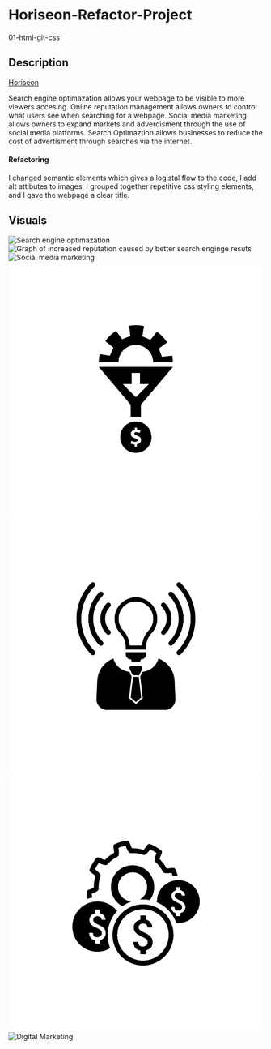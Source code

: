 # Horiseon-Refactor-Project
01-html-git-css

## Description
[Horiseon](https://darren-rogers.github.io/horiseon-refactor-project/#search-engine-optimization)
 
 
Search engine optimazation allows your webpage to be visible to more viewers accesing. Online reputation management allows owners to control what users see when searching for a webpage. Social media marketing allows owners to expand markets and adverdisment through the use of social media platforms. Search Optimaztion allows businesses to reduce the cost of advertisment through searches via the internet.

#### Refactoring
I changed semantic elements which gives a logistal flow to the code, I add alt attibutes to images, I grouped together repetitive css styling elements, and I gave the webpage a clear title.

## Visuals
![Search engine optimazation](./assets/images/search-engine-optimization.jpg)
![Graph of increased reputation caused by better search enginge resuts](./assets/images/online-reputation-management.jpg)
![Social media marketing](./assets/images/social-media-marketing.jpg)
![Good business practices lead to more money](./assets/images/lead-generation.png)
![Brand Awareness](/assets/images/brand-awareness.png)
![Cost Management](./assets/images/cost-management.png)
![Digital Marketing](./assets/images/digital-marketing-meeting.jpg)